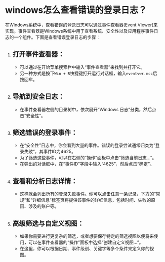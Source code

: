 # windows怎么查看错误的登录日志？

在Windows系统中，查看错误的登录日志可以通过事件查看器(Event Viewer)来实现。事件查看器是Windows系统中用于查看系统、安全性以及应用程序事件日志的一个组件。下面是查看错误登录日志的步骤：

1. ## **打开事件查看器**：

   - 可以通过在开始菜单搜索栏中输入“事件查看器”来找到并打开它。
   - 另一种方式是按下`Win + R`快捷键打开运行对话框，输入`eventvwr.msc`后按回车。

2. ## **导航到安全日志**：

   - 在事件查看器左侧的目录树中，依次展开“Windows 日志”分类，然后点击“安全性”。

3. ## **筛选错误的登录事件**：

   - 在“安全性”日志中，你会看到大量的事件。错误的登录尝试通常归类为“登录失败”，其事件ID为4625。
   - 为了筛选这些事件，可以在右侧的“操作”面板中点击“筛选当前日志...”。
   - 在弹出的对话框中，在“事件ID”字段中输入“4625”，然后点击“确定”。

4. ## **查看和分析日志详情**：

   - 这样就会列出所有的登录失败事件。你可以点击任意一条记录，下方的“常规”和“详细信息”标签页将提供该事件的详细信息，包括时间、失败的原因、涉及的账户等。

5. ## **高级筛选与自定义视图**：

   - 如果你需要进行更复杂的筛选，或者想要保存特定的筛选视图以便将来使用，可以在事件查看器的“操作”面板中选择“创建自定义视图...”。
   - 在这里，你可以根据日期、事件级别、关键字等多个条件来定义你的视图。